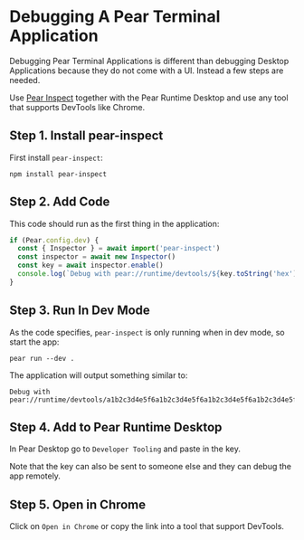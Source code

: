 # Debugging A Pear Terminal Application

Debugging Pear Terminal Applications is different than debugging Desktop Applications because they do not come with a UI. Instead a few steps are needed.

Use [Pear Inspect](https://github.com/holepunchto/pear-inspect) together with the Pear Runtime Desktop and use any tool that supports DevTools like Chrome.

## Step 1. Install pear-inspect

First install `pear-inspect`:

```
npm install pear-inspect
```

## Step 2. Add Code

This code should run as the first thing in the application:

``` js
if (Pear.config.dev) {
  const { Inspector } = await import('pear-inspect')
  const inspector = await new Inspector()
  const key = await inspector.enable()
  console.log(`Debug with pear://runtime/devtools/${key.toString('hex')}`)
}
```

## Step 3. Run In Dev Mode

As the code specifies, `pear-inspect` is only running when in dev mode, so start the app:

```
pear run --dev .
```

The application will output something similar to:

```
Debug with pear://runtime/devtools/a1b2c3d4e5f6a1b2c3d4e5f6a1b2c3d4e5f6a1b2c3d4e5f6a1b2c3d4e5f6a1b2
```

## Step 4. Add to Pear Runtime Desktop

In Pear Desktop go to `Developer Tooling` and paste in the key.

Note that the key can also be sent to someone else and they can debug the app remotely.

## Step 5. Open in Chrome

Click on `Open in Chrome` or copy the link into a tool that support DevTools.
